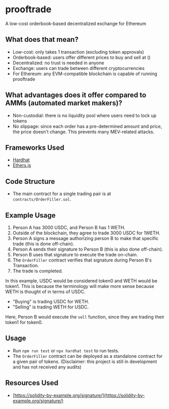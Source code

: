 # prooftrade
A low-cost orderbook-based decentralized exchange for Ethereum

## What does that mean?
- Low-cost: only takes 1 transaction (excluding token approvals)
- Orderbook-based: users offer different prices to buy and sell at ()
- Decentralized: no trust is needed in anyone
- Exchange: users can trade between different cryptocurrencies
- For Ethereum: any EVM-compatible blockchain is capable of running prooftrade

## What advantages does it offer compared to AMMs (automated market makers)?
- Non-custodial: there is no liquidity pool where users need to lock up tokens
- No slippage: since each order has a pre-determined amount and price, the price doesn't change.
This prevents many MEV-related attacks.

## Frameworks Used
- [Hardhat](https://hardhat.org/)
- [Ethers.js](https://docs.ethers.io/v5/)

## Code Structure
- The main contract for a single trading pair is at `contracts/OrderFiller.sol`.

## Example Usage
1. Person A has 3000 USDC, and Person B has 1 WETH.
2. Outside of the blockchain, they agree to trade 3000 USDC for 1WETH.
3. Person A signs a message authorizing person B to make that specific trade (this is done off-chain).
4. Person A sends their signature to Person B (this is also done off-chain).
5. Person B uses that signature to execute the trade on-chain.
6. The `OrderFiller` contract verifies that signature during Person B's Transaction.
7. The trade is completed.

In this example, USDC would be considered token0 and WETH would be token1.
This is because the terminology will make more sense because WETH is thought of in terms of USDC.

- "Buying" is trading USDC for WETH.
- "Selling" is trading WETH for USDC.

Here, Person B would execute the `sell` function, since they are trading their token1 for token0.

## Usage
- Run `npm run test` or `npx hardhat test` to run tests.
- The `OrderFiller` contract can be deployed as a standalone contract for a given pair of tokens.
(Disclaimer: this project is still in development and has not received any audits)

## Resources Used
- [https://solidity-by-example.org/signature/](https://solidity-by-example.org/signature/)
